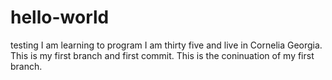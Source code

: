# hello-world
testing
I am learning to program I am thirty five and live in Cornelia Georgia.  This is my first branch and first commit.
This is the coninuation of my first branch. 
